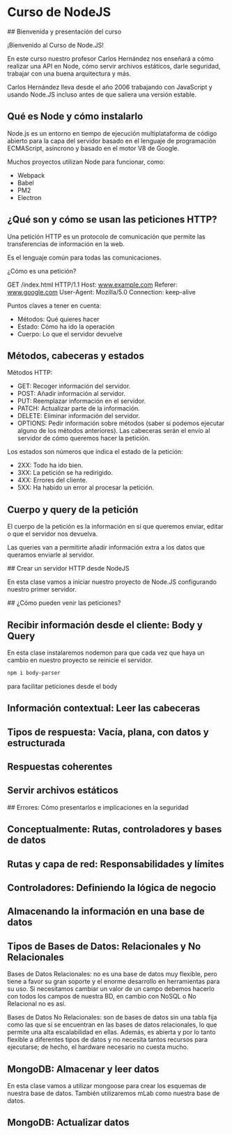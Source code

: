 # Curso de NodeJS
## Bienvenida y presentación del curso

¡Bienvenido al Curso de Node.JS!

En este curso nuestro profesor Carlos Hernández nos enseñará a cómo realizar una API en Node, cómo servir archivos estáticos, darle seguridad, trabajar con una buena arquitectura y más.

Carlos Hernández lleva desde el año 2006 trabajando con JavaScript y usando Node.JS incluso antes de que saliera una versión estable.

## Qué es Node y cómo instalarlo

Node.js es un entorno en tiempo de ejecución multiplataforma de código abierto para la capa del servidor basado en el lenguaje de programación ECMAScript, asíncrono y basado en el motor V8 de Google.

Muchos proyectos utilizan Node para funcionar, como:

- Webpack
- Babel
- PM2
- Electron

## ¿Qué son y cómo se usan las peticiones HTTP?

Una petición HTTP es un protocolo de comunicación que permite las transferencias de información en la web.

Es el lenguaje común para todas las comunicaciones.

¿Cómo es una petición?

GET /index.html HTTP/1.1
Host: www.example.com
Referer: www.google.com
User-Agent: Mozilla/5.0
Connection: keep-alive

Puntos claves a tener en cuenta:

- Métodos: Qué quieres hacer
- Estado: Cómo ha ido la operación
- Cuerpo: Lo que el servidor devuelve

## Métodos, cabeceras y estados

Métodos HTTP:

- GET: Recoger información del servidor.
- POST: Añadir información al servidor.
- PUT: Reemplazar información en el servidor.
- PATCH: Actualizar parte de la información.
- DELETE: Eliminar información del servidor.
- OPTIONS: Pedir información sobre métodos (saber si podemos ejecutar alguno de los métodos anteriores).
Las cabeceras serán el envío al servidor de cómo queremos hacer la petición.

Los estados son números que indica el estado de la petición:

- 2XX: Todo ha ido bien.
- 3XX: La petición se ha redirigido.
- 4XX: Errores del cliente.
- 5XX: Ha habido un error al procesar la petición.

## Cuerpo y query de la petición

El cuerpo de la petición es la información en sí que queremos enviar, editar o que el servidor nos devuelva.

Las queries van a permitirte añadir información extra a los datos que queramos enviarle al servidor.

## Crear un servidor HTTP desde NodeJS

En esta clase vamos a iniciar nuestro proyecto de Node.JS configurando nuestro primer servidor.

## ¿Cómo pueden venir las peticiones?

## Recibir información desde el cliente: Body y Query
En esta clase instalaremos nodemon para que cada vez que haya un cambio en nuestro proyecto se reinicie el servidor.
```bash
npm i body-parser
``` 
para facilitar peticiones desde el body

## Información contextual: Leer las cabeceras

## Tipos de respuesta: Vacía, plana, con datos y estructurada

## Respuestas coherentes

## Servir archivos estáticos

## Errores: Cómo presentarlos e implicaciones en la seguridad

## Conceptualmente: Rutas, controladores y bases de datos

## Rutas y capa de red: Responsabilidades y límites

## Controladores: Definiendo la lógica de negocio

## Almacenando la información en una base de datos

## Tipos de Bases de Datos: Relacionales y No Relacionales
Bases de Datos Relacionales: no es una base de datos muy flexible, pero tiene a favor su gran soporte y el enorme desarrollo en herramientas para su uso. Si necesitamos cambiar un valor de un campo debemos hacerlo con todos los campos de nuestra BD, en cambio con NoSQL o No Relacional no es así.

Bases de Datos No Relacionales: son de bases de datos sin una tabla fija como las que sí se encuentran en las bases de datos relacionales, lo que permite una alta escalabilidad en ellas. Además, es abierta y por lo tanto flexible a diferentes tipos de datos y no necesita tantos recursos para ejecutarse; de hecho, el hardware necesario no cuesta mucho.

## MongoDB: Almacenar y leer datos

En esta clase vamos a utilizar mongoose para crear los esquemas de nuestra base de datos. También utilizaremos mLab como nuestra base de datos.

## MongoDB: Actualizar datos
